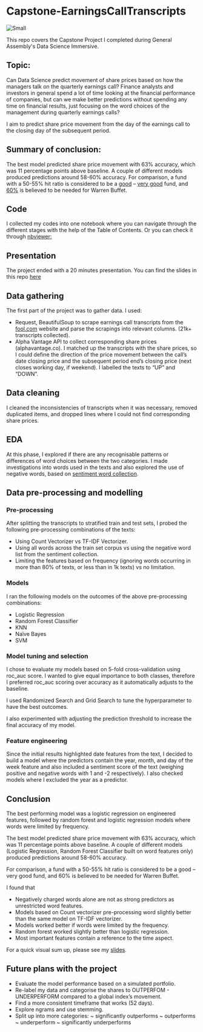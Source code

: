 # Capstone-EarningsCallTranscripts
![Small](https://user-images.githubusercontent.com/67437966/103885261-a3216e80-50d7-11eb-8fcb-4d47f6b9d5a7.png)

This repo covers the Capstone Project I completed during General Assembly's Data Science Immersive. 


## Topic:
Can Data Science predict movement of share prices based on how the managers talk on the quarterly earnings call? Finance analysts and investors in general spend a lot of time looking at the financial performance of companies, but can we make better predictions without spending any time on financial results, just focusing on the word choices of the management during quarterly earnings calls?

I aim to predict share price movement from the day of the earnings call to the closing day of the subsequent period.

## Summary of conclusion:
The best model predicted share price movement with 63% accuracy, which was 11 percentage points above baseline. A couple of different models produced predictions around 58-60% accuracy.
For comparison, a fund with a 50-55% hit ratio is considered to be a [good](https://thehedgefundjournal.com/identifying-manager-skill/) – [very good](https://www.linkedin.com/pulse/high-investment-hit-rate-too-good-true-ali-chabaane) fund, and [60%](https://morphicasset.com/what-batting-averages-can-tell-you-about-funds-management/) is believed to be needed for Warren Buffet. 

## Code

I collected my codes into one notebook where you can navigate through the different stages with the help of the Table of Contents. 
Or you can check it through [nbviewer:](https://nbviewer.jupyter.org/github/tolgyirita/Capstone-EarningsCallTranscripts/blob/main/Rita_Capstone_notebook.ipynb)


## Presentation

The project ended with a 20 minutes presentation. You can find the slides in this repo [here](https://github.com/tolgyirita/Capstone-EarningsCallTranscripts/blob/main/Rita_Capstone_presentation_Dec2020.pdf)

## Data gathering 

The first part of the project was to gather data. I used:
-	Request, BeautifulSoup to scrape earnings call transcripts from the [fool.com](https://www.fool.com/earnings-call-transcripts/) website and parse the scrapings into relevant columns. (21k+ transcripts collected).
-	Alpha Vantage API to collect corresponding share prices (alphavantage.co).
I matched up the transcripts with the share prices, so I could define the direction of the price movement between the call’s date closing price and the subsequent period end’s closing price (next closes working day, if weekend). I labelled the texts to “UP” and “DOWN”.


## Data cleaning

I cleaned the inconsistencies of transcripts when it was necessary, removed duplicated items, and dropped lines where I could not find corresponding share prices.


## EDA
At this phase, I explored if there are any recognisable patterns or differences of word choices between the two categories.
I made investigations into words used in the texts and also explored the use of negative words, based on [sentiment word collection](https://sraf.nd.edu/textual-analysis/resources/#LM%20Sentiment%20Word%20Lists).


## Data pre-processing and modelling

### Pre-processing
After splitting the transcripts to stratified train and test sets, I probed the following pre-processing combinations of the texts:
-	Using Count Vectorizer vs TF-IDF Vectorizer.
-	Using all words across the train set corpus vs using the negative word list from the sentiment collection.
-	Limiting the features based on frequency (ignoring words occurring in more than 80% of texts, or less than in 1k texts) vs no limitation.

### Models
I ran the following models on the outcomes of the above pre-processing combinations:
-	Logistic Regression
-	Random Forest Classifier
-	KNN
-	Naïve Bayes
-	SVM

### Model tuning and selection
I chose to evaluate my models based on 5-fold cross-validation using roc_auc score.
I wanted to give equal importance to both classes, therefore I preferred roc_auc scoring over accuracy as it automatically adjusts to the baseline.

I used Randomized Search and Grid Search to tune the hyperparameter to have the best outcomes.

I also experimented with adjusting the prediction threshold to increase the final accuracy of my model.

### Feature engineering
Since the initial results highlighted date features from the text, I decided to build a model where the predictors contain the year, month, and day of the week feature and also included a sentiment score of the text (weighing positive and negative words with 1 and -2 respectively).
I also checked models where I excluded the year as a predictor.


## Conclusion

The best performing model was a logistic regression on engineered features, followed by random forest and logistic regression models where words were limited by frequency.

The best model predicted share price movement with 63% accuracy, which was 11 percentage points above baseline. A couple of different models (Logistic Regression, Random Forest Classifier built on word features only) produced predictions around 58-60% accuracy.

For comparison, a fund with a 50-55% hit ratio is considered to be a good – very good fund, and 60% is believed to be needed for Warren Buffet.

I found that 
-	Negatively charged words alone are not as strong predictors as unrestricted word features.
-	Models based on Count vectorizer pre-processing word slightly better than the same model on TF-IDF vectorizer.
-	Models worked better if words were limited by the frequency.
-	Random forest worked slightly better than logistic regression.
-	Most important features contain a reference to the time aspect.

For a quick visual sum up, please see my [slides](https://github.com/tolgyirita/Capstone-EarningsCallTranscripts/blob/main/Rita_Capstone_presentation_Dec2020.pdf).

## Future plans with the project
- Evaluate the model performance based on a simulated portfolio.
- Re-label my data and categorise the shares to OUTPERFOM - UNDERPERFORM compared to a global index’s movement.
- Find a more consistent timeframe that works (52 days).
- Explore ngrams and use stemming.
- Split up into more categories: 
  ~ significantly outperforms
  ~ outperforms
  ~ underperform
  ~ significantly underperforms

